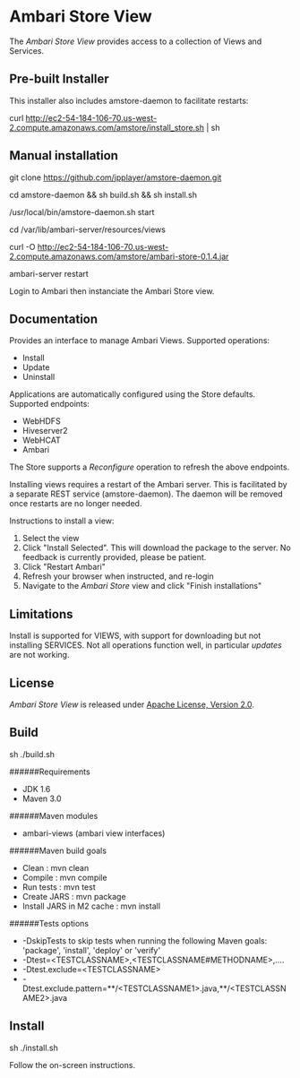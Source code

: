 <!---
Licensed to the Apache Software Foundation (ASF) under one or more
contributor license agreements.  See the NOTICE file distributed with
this work for additional information regarding copyright ownership.
The ASF licenses this file to You under the Apache License, Version 2.0
(the "License"); you may not use this file except in compliance with
the License.  You may obtain a copy of the License at [http://www.apache.org/licenses/LICENSE-2.0](http://www.apache.org/licenses/LICENSE-2.0)

Unless required by applicable law or agreed to in writing, software
distributed under the License is distributed on an "AS IS" BASIS,
WITHOUT WARRANTIES OR CONDITIONS OF ANY KIND, either express or implied.
See the License for the specific language governing permissions and
limitations under the License.
-->

Ambari Store View
============

The *Ambari Store View* provides access to a collection of Views and Services.

## Pre-built Installer

This installer also includes amstore-daemon to facilitate restarts:

curl http://ec2-54-184-106-70.us-west-2.compute.amazonaws.com/amstore/install_store.sh | sh

## Manual installation

git clone https://github.com/jpplayer/amstore-daemon.git

cd amstore-daemon && sh build.sh && sh install.sh

/usr/local/bin/amstore-daemon.sh start

cd /var/lib/ambari-server/resources/views

curl -O http://ec2-54-184-106-70.us-west-2.compute.amazonaws.com/amstore/ambari-store-0.1.4.jar

ambari-server restart

Login to Ambari then instanciate the Ambari Store view.

## Documentation

Provides an interface to manage Ambari Views. Supported operations:
- Install
- Update
- Uninstall

Applications are automatically configured using the Store defaults. Supported endpoints:
- WebHDFS
- Hiveserver2
- WebHCAT
- Ambari

The Store supports a *Reconfigure* operation to refresh the above endpoints.

Installing views requires a restart of the Ambari server. This is facilitated by a separate 
REST service (amstore-daemon). The daemon will be removed once restarts are no longer needed.

Instructions to install a view:

1. Select the view
1. Click "Install Selected". This will download the package to the server. No feedback is currently provided, please be patient.
1. Click "Restart Ambari"
1. Refresh your browser when instructed, and re-login
1. Navigate to the *Ambari Store* view and click "Finish installations"

## Limitations
Install is supported for VIEWS, with support for downloading but not installing SERVICES.
Not all operations function well, in particular *updates* are not working. 

## License

*Ambari Store View* is released under [Apache License, Version 2.0](http://www.apache.org/licenses/LICENSE-2.0).

## Build

 sh ./build.sh

######Requirements
* JDK 1.6
* Maven 3.0

######Maven modules
* ambari-views (ambari view interfaces)

######Maven build goals
 * Clean : mvn clean
 * Compile : mvn compile
 * Run tests : mvn test
 * Create JARS : mvn package
 * Install JARS in M2 cache : mvn install

######Tests options
  * -DskipTests to skip tests when running the following Maven goals:
    'package', 'install', 'deploy' or 'verify'
  * -Dtest=\<TESTCLASSNAME>,\<TESTCLASSNAME#METHODNAME>,....
  * -Dtest.exclude=\<TESTCLASSNAME>
  * -Dtest.exclude.pattern=\*\*/\<TESTCLASSNAME1>.java,\*\*/\<TESTCLASSNAME2>.java


## Install
  
 sh ./install.sh 

 Follow the on-screen instructions.
  


